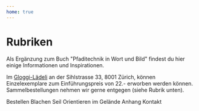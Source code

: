 ```yaml
---
home: true
---
```


# Rubriken
Als Ergänzung zum Buch "Pfaditechnik in Wort und Bild" findest du hier einige Informationen und Inspirationen.

<div class="tip custom-block mr-8">
<p>
Im <a href="https://maps.app.goo.gl/ye9bRfzE6daAUk4k8">Gloggi-Lädeli</a> an der Sihlstrasse 33, 8001 Zürich, können Einzelexemplare zum Einführungspreis von 22.- erworben werden können. Sammelbestellungen nehmen wir gerne entgegen (siehe Rubrik unten).
</p>
</div>

<Chapter link="/bestellen" image="/bestellen.svg">Bestellen</Chapter>
<Chapter link="/blachen" image="/blachen.svg">Blachen</Chapter>
<Chapter link="/seil" image="/seil.svg">Seil</Chapter>
<Chapter link="/orientieren-im-gelaende" image="/orientieren-im-gelaende.svg">Orientieren im Gelände</Chapter>
<Chapter link="/anhang" image="/anhang.svg">Anhang</Chapter>
<Chapter link="/kontakt" image="/kontakt.svg">Kontakt</Chapter>
